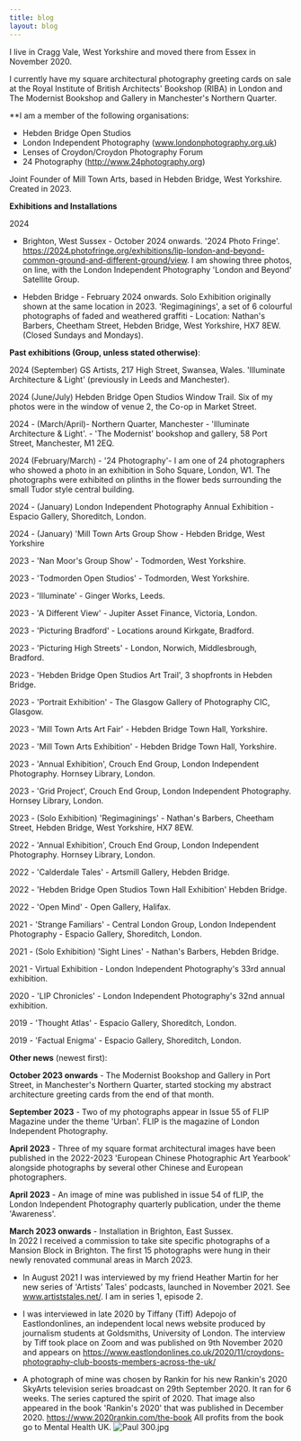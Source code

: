 ```yaml
---
title: blog
layout: blog
---
```


I live in Cragg Vale, West Yorkshire and moved there from Essex in November 2020. 

I currently have my square architectural photography greeting cards on sale at the Royal Institute of British Architects' Bookshop (RIBA) in London and The Modernist Bookshop and Gallery in Manchester's Northern Quarter.

**I am a member of the following organisations:

* Hebden Bridge Open Studios
* London Independent Photography (www.londonphotography.org.uk)
* Lenses of Croydon/Croydon Photography Forum
* 24 Photography (http://www.24photography.org)

Joint Founder of Mill Town Arts, based in Hebden Bridge, West Yorkshire. Created in 2023.

**Exhibitions and Installations**

2024

* Brighton, West Sussex - October 2024 onwards. '2024 Photo Fringe'. https://2024.photofringe.org/exhibitions/lip-london-and-beyond-common-ground-and-different-ground/view. I am showing three photos, on line, with the London Independent Photography 'London and Beyond' Satellite Group. 

* Hebden Bridge - February 2024 onwards. Solo Exhibition originally shown at the same location in 2023. 'Regimaginings', a set of 6 colourful photographs of faded and weathered graffiti - Location: Nathan's Barbers, Cheetham Street, Hebden Bridge, West Yorkshire, HX7 8EW. (Closed Sundays and Mondays).

**Past exhibitions (Group, unless stated otherwise)**:

2024 (September) GS Artists, 217 High Street, Swansea, Wales. 'Illuminate Architecture & Light' (previously in Leeds and Manchester).

2024 (June/July) Hebden Bridge Open Studios Window Trail. Six of my photos were in the window of venue 2, the Co-op in Market Street. 

2024 - (March/April)- Northern Quarter, Manchester - 'Illuminate Architecture & Light'. - 'The Modernist' bookshop and gallery, 58 Port Street, Manchester, M1 2EQ. 

2024 (February/March) - '24 Photography'- I am one of 24 photographers who showed a photo in an exhibition in Soho Square, London, W1. The photographs were exhibited on plinths in the flower beds surrounding the small Tudor style central building. 

2024 - (January) London Independent Photography Annual Exhibition - Espacio Gallery, Shoreditch, London.

2024 - (January) 'Mill Town Arts Group Show - Hebden Bridge, West Yorkshire

2023 - 'Nan Moor's Group Show' - Todmorden, West Yorkshire.

2023 - 'Todmorden Open Studios' - Todmorden, West Yorkshire.

2023 - 'Illuminate' - Ginger Works, Leeds.

2023 - 'A Different View' - Jupiter Asset Finance, Victoria, London.

2023 - 'Picturing Bradford' - Locations around Kirkgate, Bradford.

2023 - 'Picturing High Streets' - London, Norwich, Middlesbrough, Bradford.

2023 - 'Hebden Bridge Open Studios Art Trail', 3 shopfronts in Hebden Bridge.

2023 - 'Portrait Exhibition' - The Glasgow Gallery of Photography CIC, Glasgow. 

2023 - 'Mill Town Arts Art Fair' - Hebden Bridge Town Hall, Yorkshire.

2023 - 'Mill Town Arts Exhibition' - Hebden Bridge Town Hall, Yorkshire.

2023 - 'Annual Exhibition', Crouch End Group, London Independent Photography. Hornsey Library, London.

2023 - 'Grid Project',  Crouch End Group, London Independent Photography. Hornsey Library, London.

2023 - (Solo Exhibition) 'Regimaginings' - Nathan's Barbers, Cheetham Street, Hebden Bridge, West Yorkshire, HX7 8EW.

2022 - 'Annual Exhibition', Crouch End Group, London Independent Photography. Hornsey Library, London.

2022 - 'Calderdale Tales' - Artsmill Gallery, Hebden Bridge.

2022 - 'Hebden Bridge Open Studios Town Hall Exhibition' Hebden Bridge.

2022 - 'Open Mind' - Open Gallery, Halifax.

2021 - 'Strange Familiars' - Central London Group, London Independent Photography - Espacio Gallery, Shoreditch, London.

2021 - (Solo Exhibition) 'Sight Lines' - Nathan's Barbers, Hebden Bridge.

2021 - Virtual Exhibition - London Independent Photography's 33rd annual exhibition. 

2020 - 'LIP Chronicles' - London Independent Photography's 32nd annual exhibition. 

2019 - 'Thought Atlas' - Espacio Gallery, Shoreditch, London.

2019 - 'Factual Enigma' - Espacio Gallery, Shoreditch, London.

**Other news** (newest first): 

**October 2023 onwards** - The Modernist Bookshop and Gallery in Port Street, in Manchester's Northern Quarter, started stocking my abstract architecture greeting cards from the end of that month.

**September 2023** - Two of my photographs appear in Issue 55 of FLIP Magazine under the theme 'Urban'. FLIP is the magazine of London Independent Photography.

**April 2023** - Three of my square format architectural images have been published in the 2022-2023 'European Chinese Photographic Art Yearbook' alongside photographs by several other Chinese and European photographers. 

**April 2023** - An image of mine was published in issue 54 of fLIP, the London Independent Photography quarterly publication, under the theme 'Awareness'.

**March 2023 onwards** - Installation in Brighton, East Sussex.  
In 2022 I received a commission to take site specific photographs of a Mansion Block in Brighton. The first 15 photographs were hung in their newly renovated communal areas in March 2023.

* In August 2021 I was interviewed by my friend Heather Martin for her new series of 'Artists' Tales' podcasts, launched in November 2021.  See www.artiststales.net/. I am in series 1, episode 2.

* I was interviewed in late 2020 by Tiffany (Tiff) Adepojo of Eastlondonlines, an independent local news website produced by journalism students at Goldsmiths, University of London.  The interview by Tiff took place on Zoom and was published on 9th November 2020 and appears on https://www.eastlondonlines.co.uk/2020/11/croydons-photography-club-boosts-members-across-the-uk/

* A photograph of mine was chosen by Rankin for his new Rankin's 2020 SkyArts television series broadcast on 29th September 2020.  It ran for 6 weeks. The series captured the spirit of 2020. That image also appeared in the book 'Rankin's 2020' that was published in December 2020. https://www.2020rankin.com/the-book
All profits from the book go to Mental Health UK. ![Paul 300.jpg](/uploads/Paul%20300.jpg)






